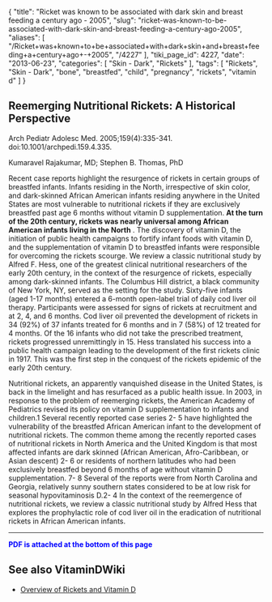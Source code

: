 {
    "title": "Ricket was known to be associated with dark skin and breast feeding a century ago - 2005",
    "slug": "ricket-was-known-to-be-associated-with-dark-skin-and-breast-feeding-a-century-ago-2005",
    "aliases": [
        "/Ricket+was+known+to+be+associated+with+dark+skin+and+breast+feeding+a+century+ago+-+2005",
        "/4227"
    ],
    "tiki_page_id": 4227,
    "date": "2013-06-23",
    "categories": [
        "Skin - Dark",
        "Rickets"
    ],
    "tags": [
        "Rickets",
        "Skin - Dark",
        "bone",
        "breastfed",
        "child",
        "pregnancy",
        "rickets",
        "vitamin d"
    ]
}


## Reemerging Nutritional Rickets: A Historical Perspective

Arch Pediatr Adolesc Med. 2005;159(4):335-341. doi:10.1001/archpedi.159.4.335.

Kumaravel Rajakumar, MD; Stephen B. Thomas, PhD

Recent case reports highlight the resurgence of rickets in certain groups of breastfed infants. Infants residing in the North, irrespective of skin color, and dark-skinned African American infants residing anywhere in the United States are most vulnerable to nutritional rickets if they are exclusively breastfed past age 6 months without vitamin D supplementation.  **At the turn of the 20th century, rickets was nearly universal among African American infants living in the North** . The discovery of vitamin D, the initiation of public health campaigns to fortify infant foods with vitamin D, and the supplementation of vitamin D to breastfed infants were responsible for overcoming the rickets scourge. We review a classic nutritional study by Alfred F. Hess, one of the greatest clinical nutritional researchers of the early 20th century, in the context of the resurgence of rickets, especially among dark-skinned infants. The Columbus Hill district, a black community of New York, NY, served as the setting for the study. Sixty-five infants (aged 1-17 months) entered a 6-month open-label trial of daily cod liver oil therapy. Participants were assessed for signs of rickets at recruitment and at 2, 4, and 6 months. Cod liver oil prevented the development of rickets in 34 (92%) of 37 infants treated for 6 months and in 7 (58%) of 12 treated for 4 months. Of the 16 infants who did not take the prescribed treatment, rickets progressed unremittingly in 15. Hess translated his success into a public health campaign leading to the development of the first rickets clinic in 1917. This was the first step in the conquest of the rickets epidemic of the early 20th century.

Nutritional rickets, an apparently vanquished disease in the United States, is back in the limelight and has resurfaced as a public health issue. In 2003, in response to the problem of reemerging rickets, the American Academy of Pediatrics revised its policy on vitamin D supplementation to infants and children.1 Several recently reported case series 2- 5 have highlighted the vulnerability of the breastfed African American infant to the development of nutritional rickets. The common theme among the recently reported cases of nutritional rickets in North America and the United Kingdom is that most affected infants are dark skinned (African American, Afro-Caribbean, or Asian descent) 2- 6 or residents of northern latitudes who had been exclusively breastfed beyond 6 months of age without vitamin D supplementation. 7- 8 Several of the reports were from North Carolina and Georgia, relatively sunny southern states considered to be at low risk for seasonal hypovitaminosis D.2- 4 In the context of the reemergence of nutritional rickets, we review a classic nutritional study by Alfred Hess that explores the prophylactic role of cod liver oil in the eradication of nutritional rickets in African American infants.

---

 **<span style="color:#00F;">PDF is attached at the bottom of this page</span>** 

## See also VitaminDWiki

* [Overview of Rickets and Vitamin D](/posts/overview-of-rickets-and-vitamin-d)